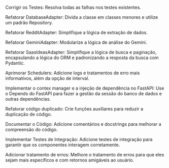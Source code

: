 Corrigir os Testes: Resolva todas as falhas nos testes existentes.

Refatorar DatabaseAdapter: Divida a classe em classes menores e utilize um padrão Repository.

Refatorar RedditAdapter: Simplifique a lógica de extração de dados.

Refatorar GeminiAdapter: Modularize a lógica de análise do Gemini.

Refatorar SaasIdeasAdapter: Simplifique a lógica de busca e paginação, encapsulando a lógica do ORM e padronizando a resposta da busca com Pydantic.

Aprimorar Schedulers: Adicione logs e tratamentos de erro mais informativos, além da opção de interval.

Implementar o contex manager e a injeção de dependência no FastAPI: Use o Depends do FastAPI para fazer a gestão da sessão do banco de dados e outras dependências.

Refatorar código duplicado: Crie funções auxiliares para reduzir a duplicação de código.

Documentar o Código: Adicione comentários e docstrings para melhorar a compreensão do código.

Implementar Testes de Integração: Adicione testes de integração para garantir que os componentes interagem corretamente.

Adicionar tratamento de erros: Melhore o tratamento de erros para que eles sejam mais específicos e com retornos amigáveis ao usuário.